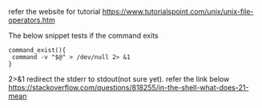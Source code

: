 

refer the website for tutorial
https://www.tutorialspoint.com/unix/unix-file-operators.htm

The below snippet tests if the command exits
````
command_exist(){
 command -v "$@" > /dev/null 2> &1
}
````
2>&1 redirect the stderr to stdout(not sure yet). refer the link below
https://stackoverflow.com/questions/818255/in-the-shell-what-does-21-mean



